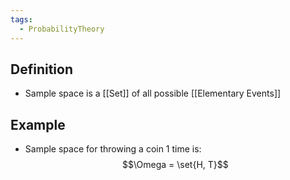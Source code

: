 ```yaml
---
tags:
  - ProbabilityTheory
---
```

## Definition
- Sample space is a [[Set]] of all possible [[Elementary Events]]
## Example
- Sample space for throwing a coin 1 time is: 
$$\Omega = \set{H, T}$$
